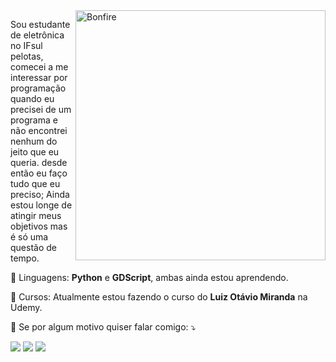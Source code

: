 <img src="https://c.tenor.com/eT65efTNamoAAAAj/bonfire-darksouls.gif" min-width="400px" max-width="400px" width="400px" align="right" alt="Bonfire">

<p align="left"> 
  Sou estudante de eletrônica no IFsul pelotas, comecei a me interessar por programação quando eu precisei de um programa e não encontrei nenhum do jeito que eu queria. desde então eu faço tudo que eu preciso; Ainda estou longe de atingir meus objetivos mas é só uma questão de tempo.
</p>

<p align="left">
  👾 Linguagens: <strong>Python</strong> e <strong>GDScript</strong>, ambas ainda estou aprendendo.
</p>

<p align="left">
  💼 Cursos: Atualmente estou fazendo o curso do <strong>Luiz Otávio Miranda</strong> na Udemy.
</p>

<p align="left">
  💌 Se por algum motivo quiser falar comigo: ⤵️
</p>
<p>
<a href="https://instagram.com/lusqina" target="_blank"><img src="https://img.shields.io/badge/-Instagram-%23E4405F?style=for-the-badge&logo=instagram&logoColor=white" target="_blank"></a>
  <a href = "mailto:lucas18sborges@gmail.com"><img src="https://img.shields.io/badge/-Gmail-%23333?style=for-the-badge&logo=gmail&logoColor=white" target="_blank"></a>
  <a href="https://www.linkedin.com/in/lucas-borges-da-silva-64b576215/" target="_blank"><img src="https://img.shields.io/badge/-LinkedIn-%230077B5?style=for-the-badge&logo=linkedin&logoColor=white" target="_blank"></a> 
</p>
